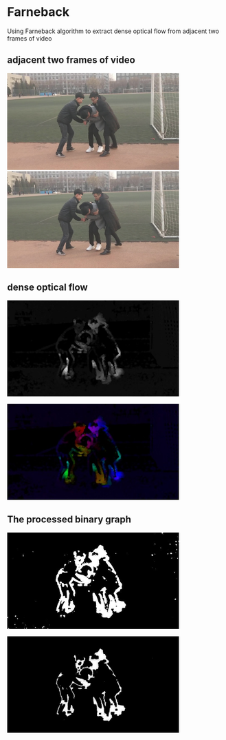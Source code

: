 # Farneback
Using Farneback algorithm to extract dense optical flow from adjacent two frames of video

## adjacent two frames of video
<p>
	<img src="https://github.com/lcylmhlcy/Farneback/raw/master/img/image_0001.jpg" alt="Sample"  width="400">
	<img src="https://github.com/lcylmhlcy/Farneback/raw/master/img/image_0002.jpg" alt="Sample"  width="400">
</p>  

## dense optical flow
<p>
	<img src="https://github.com/lcylmhlcy/Farneback/raw/master/img/3.jpg" alt="Sample"  width="400">
</p>  
<p>
	<img src="https://github.com/lcylmhlcy/Farneback/raw/master/img/4.jpg" alt="Sample"  width="400">
</p> 

## The processed binary graph
<p>
	<img src="https://github.com/lcylmhlcy/Farneback/raw/master/img/5.jpg" alt="Sample"  width="400">
</p>  
<p>
	<img src="https://github.com/lcylmhlcy/Farneback/raw/master/img/6.jpg" alt="Sample"  width="400">
</p> 
